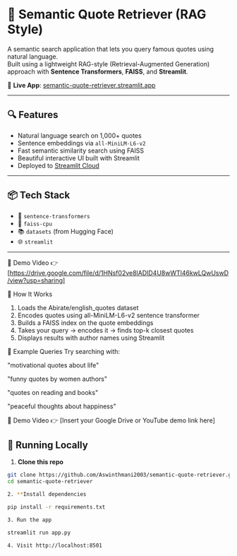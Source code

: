 # 💬 Semantic Quote Retriever (RAG Style)

A semantic search application that lets you query famous quotes using natural language.  
Built using a lightweight RAG-style (Retrieval-Augmented Generation) approach with **Sentence Transformers**, **FAISS**, and **Streamlit**.

🔗 **Live App**: [semantic-quote-retriever.streamlit.app](https://semantic-quote-retriever-5sztrf7b2g4rmhug66gtlf.streamlit.app/)

---

## 🔍 Features

- Natural language search on 1,000+ quotes
- Sentence embeddings via `all-MiniLM-L6-v2`
- Fast semantic similarity search using FAISS
- Beautiful interactive UI built with Streamlit
- Deployed to [Streamlit Cloud](https://streamlit.io/cloud)

---

## 📦 Tech Stack

- 🧠 `sentence-transformers`
- 🔎 `faiss-cpu`
- 📚 `datasets` (from Hugging Face)
- 🌐 `streamlit`


---
🎥 Demo Video
👉 [https://drive.google.com/file/d/1HNsf02ve8lADID4U8wWTl46kwLQwUswD/view?usp=sharing]

🧪 How It Works
1) Loads the Abirate/english_quotes dataset
2) Encodes quotes using all-MiniLM-L6-v2 sentence transformer
3) Builds a FAISS index on the quote embeddings
4) Takes your query → encodes it → finds top-k closest quotes
5) Displays results with author names using Streamlit

🧠 Example Queries
Try searching with:

"motivational quotes about life"

"funny quotes by women authors"

"quotes on reading and books"

"peaceful thoughts about happiness"

🎥 Demo Video
👉 [Insert your Google Drive or YouTube demo link here]
   
## 🚀 Running Locally

1. **Clone this repo**

```bash
git clone https://github.com/Aswinthmani2003/semantic-quote-retriever.git
cd semantic-quote-retriever  

2. **Install dependencies

pip install -r requirements.txt

3. Run the app

streamlit run app.py

4. Visit http://localhost:8501






